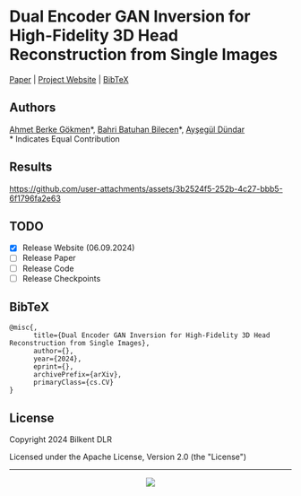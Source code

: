 # Dual Encoder GAN Inversion for High-Fidelity 3D Head Reconstruction from Single Images

[Paper](https://berkegokmen1.github.io/dual-enc-3d-gan-inv/) | [Project Website](https://berkegokmen1.github.io/dual-enc-3d-gan-inv/) | [BibTeX](#bibtex)

## Authors
[Ahmet Berke Gökmen](https://www.linkedin.com/in/berkegokmen/)\*, [Bahri Batuhan Bilecen](https://three-bee.github.io/)\*, [Ayşegül Dündar](https://www.cs.bilkent.edu.tr/~adundar/)
<br>\* Indicates Equal Contribution


## Results

https://github.com/user-attachments/assets/3b2524f5-252b-4c27-bbb5-6f1796fa2e63

## TODO
- [X] Release Website (06.09.2024)
- [ ] Release Paper
- [ ] Release Code
- [ ] Release Checkpoints

## BibTeX
```
@misc{,
      title={Dual Encoder GAN Inversion for High-Fidelity 3D Head Reconstruction from Single Images}, 
      author={},
      year={2024},
      eprint={},
      archivePrefix={arXiv},
      primaryClass={cs.CV}
}
```

## License

Copyright 2024 Bilkent DLR

Licensed under the Apache License, Version 2.0 (the "License")

<hr>

<div align="center">
  <img src="https://profile-counter.glitch.me/dual-enc-3d-gan-inversion/count.svg"  />
</div>
